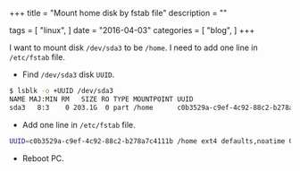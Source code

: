 +++
title = "Mount home disk by fstab file"
description = ""

tags = [
    "linux",
]
date = "2016-04-03"
categories = [
    "blog",
]
+++

I want to mount disk `/dev/sda3` to be `/home`.
I need to add one line in `/etc/fstab` file.

* Find `/dev/sda3` disk `UUID`.

```sh
$ lsblk -o +UUID /dev/sda3
NAME MAJ:MIN RM   SIZE RO TYPE MOUNTPOINT UUID
sda3   8:3    0 203.1G  0 part /home      c0b3529a-c9ef-4c92-88c2-b278a7c4111b
```

* Add one line in `/etc/fstab` file.

```sh
UUID=c0b3529a-c9ef-4c92-88c2-b278a7c4111b /home ext4 defaults,noatime 0 2
```

* Reboot PC.
